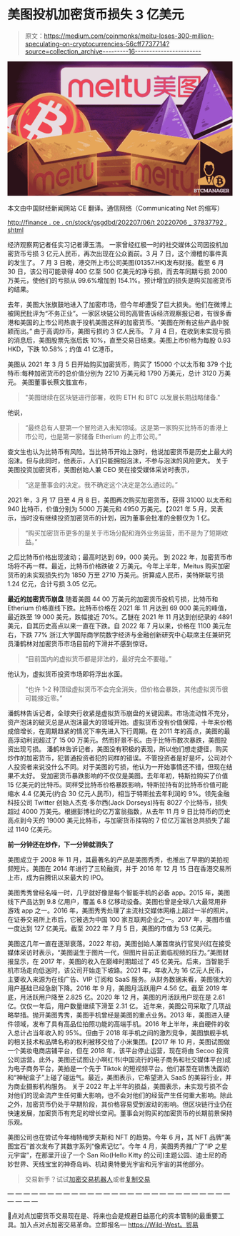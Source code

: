 # 美图投机加密货币损失 3 亿美元

> 原文：<https://medium.com/coinmonks/meitu-loses-300-million-speculating-on-cryptocurrencies-56cff7737714?source=collection_archive---------16----------------------->

![](img/b66f320db9f6a55290c201a13817cb93.png)

本文由中国财经新闻网站 CE 翻译。通信网络（Communicating Net 的缩写）

[http://finance . ce . cn/stock/gsgdbd/202207/06/t 20220706 _ 37837792 . shtml](http://finance.ce.cn/stock/gsgdbd/202207/06/t20220706_37837792.shtml)

经济观察网记者任实习记者谭玉清。
一家曾经红极一时的社交媒体公司因投机加密货币亏损 3 亿元人民币，再次出现在公众面前。3 月 7 日，这个滑稽的事件真的发生了。
7 月 3 日晚，港交所上市公司美图(01357.HK)发布财报。截至 6 月 30 日，该公司可能录得 400 亿至 500 亿美元的净亏损，而去年同期亏损 2000 万美元，使他们的亏损从 99.6%增加到 154.1%。预计增加的损失是购买加密货币的结果。

去年，美图大张旗鼓地进入了加密市场，但今年却遭受了巨大损失。他们在微博上被网民批评为“不务正业”。一家区块链公司的高管告诉经济观察报记者，有很多香港和美国的上市公司热衷于投机美图这样的加密货币。“美图在所有这些产品中脱颖而出。”
由于高调炒币，美图亏损约 3 亿人民币。
7 月 4 日，在收到未实现亏损的消息后，美图股票先涨后跌 10%，直至交易日结束。美图上市价格为每股 0.93 HKD，下跌 10.58%；约值 41 亿港币。

美图从 2021 年 3 月 5 日开始购买加密货币，购买了 15000 个以太币和 379 个比特币:每种加密货币的总价值分别为 2210 万美元和 1790 万美元，总计 3120 万美元。
美图董事长蔡文胜宣布，

> "美图继续在区块链进行部署，收购 ETH 和 BTC 以发展长期战略储备."

他说，

> “最终总有人要第一个冒险进入未知领域。这是第一家购买比特币的香港上市公司，也是第一家储备 Etherium 的上市公司。”

查文生也认为比特币有风险。当比特币开始上涨时，他说加密货币是历史上最大的泡沫。但与此同时，他表示，人们只能拥抱泡沫，不参与泡沫的风险更大。
关于美图投资加密货币，美图创始人兼 CEO 吴在接受媒体采访时表示，

> “这是董事会的决定。我不确定这个决定是怎么通过的。”

2021 年，3 月 17 日至 4 月 8 日，美图再次购买加密货币，获得 31000 以太币和 940 比特币，价值分别为 5000 万美元和 4950 万美元。【2021 年 5 月，吴表示，当时没有继续投资加密货币的计划，因为董事会批准的金额仅为 1 亿。

> “购买加密货币更多的是关于市场分配和海外业务运营，而不是为了短期收益。”

之后比特币价格出现波动；最高时达到 69，000 美元。
到 2022 年，加密货币市场将不再一样。最近，比特币价格跌破 2 万美元。今年上半年，Meitus 购买加密货币的未实现损失约为 1850 万至 2710 万美元。折算成人民币，美特斯联亏损 1.24 亿元，合计亏损 3.05 亿元。

**最近的加密货币崩盘**
随着美图 44 00 万美元的加密货币投机亏损，比特币和 Etherium 价格直线下跌。比特币价格在 2021 年 11 月达到 69 000 美元的峰值，最近跌至 19 000 美元，跌幅接近 70%。乙醚在 2021 年 11 月达到创纪录的 4891 美元，自其历史高点以来一直在下跌。自 2022 年 7 月以来，价格在 1100 美元左右，下跌 77%
浙江大学国际商学院数字经济与金融创新研究中心联席主任兼研究员潘鹤林对加密货币市场目前的下滑并不感到惊讶。

> “目前国内的虚拟货币都是非法的，最好完全不要碰。”

他认为，虚拟货币投资市场即将浮出水面。

> “也许 1-2 种顶级虚拟货币不会完全消失，但价格会暴跌，其他虚拟货币很可能接近零。”

潘鹤林告诉记者，全球央行收紧是虚拟货币崩盘的关键因素。市场流动性不充分，资产泡沫的破灭总是从泡沫最大的领域开始。虚拟货币没有价值保障，十年来价格成倍增长，在周期趋紧的情况下率先进入下行周期。在 2011 年的高点，美图的最高浮动利润超过了 15 00 万美元。然而好景不长。由于比特币数次暴跌，美图投资出现亏损。
潘鹤林告诉记者，美图没有积极的表现，所以他们想走捷径，购买炒作的加密货币，犯普通投资者犯的同样的错误。不管投资者是好是坏，公司对个人投资者来说没什么不同。对于美图的亏损，他认为一开始事情还不错，但现在结果不太好。
受加密货币暴跌影响的不仅仅是美图。去年年初，特斯拉购买了价值 15 亿美元的比特币。同样受比特币价格暴跌影响，特斯拉持有的比特币价值可能缩水 4.4 亿美元(约合 30 亿元人民币)，相当于特斯拉去年利润的 9%。领先金融科技公司 Twitter 创始人杰克·多尔西(Jack Dorseys)持有 8027 个比特币，损失超过 4000 万美元。根据彭博社的亿万富翁指数，从去年 11 月 9 日比特币的历史高点到今天的 19000 美元比特币，与加密货币挂钩的 7 位亿万富翁总共损失了超过 1140 亿美元。

**前一分钟还在炒作，下一分钟就消失了**

美图成立于 2008 年 11 月，其最著名的产品是美图秀秀，也推出了早期的美拍视频短片。美图在 2014 年进行了三轮融资，并于 2016 年 12 月 15 日在香港交易所上市，成为自腾讯以来最大的 IPO。

美图秀秀曾经名噪一时，几乎就好像是每个智能手机的必备 app。2015 年，美图线下产品达到 9.8 亿用户，覆盖 6.8 亿移动设备。美图也曾是全球八大最常用非游戏 app 之一。2016 年，美图秀秀处理了主流社交媒体网络上超过一半的照片。在证券交易所上市后，它被选为中国 100 家互联网企业之一。2017 年，美图市值一度达到 127 亿美元。截至 2022 年 7 月 5 日，美图的市值为 53 亿美元。

美图这几年一直在逐渐衰落。2022 年初，美图创始人兼首席执行官吴兴红在接受媒体采访时表示，“美图诞生于图片一代，但图片目前正面临视频的压力。”美图财报显示，在 2017 年，美图的收入在巅峰时期超过了 45 亿美元。后来，当智能手机市场走向低迷时，该公司开始走下坡路。2021 年，年收入为 16 亿元人民币，主要收入来源为在线广告、VIP 订阅和 SaaS 服务。从财务数据来看，美图强大的用户基础已经急剧下降。2016 年 9 月，美图月活跃用户 4.56 亿。截至 2019 年底，月活跃用户降至 2.825 亿。2020 年 12 月，美图的月活跃用户现在是 2.61 亿。仅仅一年后，用户数量继续下滑至 2.31 亿。
近年来，美图公司采取了几项战略举措。抛开美图秀秀，美图手机曾经是美图的重点业务。2013 年，美图进入硬件领域，发布了具有高品位拍照功能的高端手机。2016 年上半年，来自硬件的收入总计占当年收入的 95%。但由于 2018 年手机之间的激烈竞争，美图旗舰手机的相关技术和品牌名称的权利被移交给了小米集团。【2017 年 10 月，美图试图做一个美妆电商店铺平台，但在 2018 年，该平台停止运营，现在将由 Secoo 投资公司运营。此外，美图还试图让小啊红书(中国流行的电子商务和社交媒体平台)成为电子商务平台，美拍是一个先于 Tiktok 的短视频平台。他们甚至在销售洗面奶和“神秘盒子”上碰了碰运气。最近，美图表示，它希望进入 SaaS 的美容行业，并为商业摄影机构服务。
关于 2022 年上半年的损益，美图表示，未实现亏损不会对他们的现金流产生任何重大影响，也不会对他们的经营产生任何重大影响。除此之外，加密货币仍处于早期阶段，其价格容易受到波动的影响。但区块链行业仍在快速发展，加密货币有充足的增长空间。董事会对购买的加密货币的长期前景保持乐观。

美图公司也在尝试今年梅特梅罗夫斯和 NFT 的趋势。今年 6 月，其 NFT 品牌“美图宝石”首次发布了其数字系列“像素记忆”。今年 4 月，美图秀秀推广了“IP 之星元宇宙”，在那里开设了一个 San Rio(Hello Kitty 的公司)主题公园、迪士尼的奇妙世界、天线宝宝的神奇岛屿、机动奥特曼光宇宙和元宇宙的其他部分。

> 交易新手？试试[加密交易机器人](/coinmonks/crypto-trading-bot-c2ffce8acb2a)或者[复制交易](/coinmonks/top-10-crypto-copy-trading-platforms-for-beginners-d0c37c7d698c)

— — — — — — — — — — — — — — — — — — — — — — — — — — — — — — — —

🔴点对点加密货币交易现在是、将来也会是规避日益恶化的资本管制的最重要工具。加入点对点加密交易革命。立即报名— [https://Wild-West。贸易](https://www.youtube.com/redirect?event=video_description&redir_token=QUFFLUhqbEs0WWgybWhXelY1SGZoRC1mN1FYS2tyZGRFd3xBQ3Jtc0tueUt1d01FcS00ZllzQzBBTndkOXktbVZnY2Rha1c1Q0xVWHp6aVJpNjdqMXUyN0FzMmpoaWJWT3NGQm5acE84V1Qtc0lUcGpaYU9ralN0NUVINlBlNGVzb1JCV3c3RElqaVVsQXRrUm9pR0RnTEFYaw&q=https%3A%2F%2Fwild-west.trade%2F&v=snmHTbk-DSU)